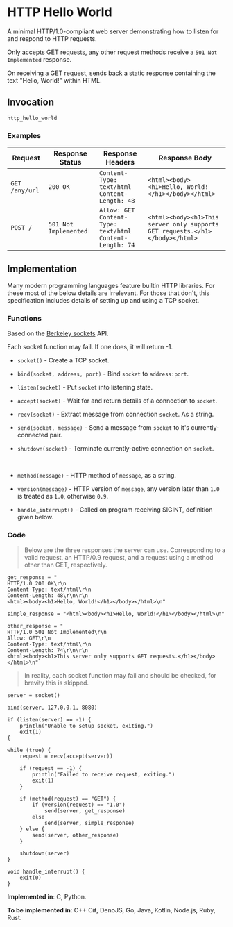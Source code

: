 # HTTP Hello World

A minimal HTTP/1.0-compliant web server demonstrating how to listen for and respond to HTTP requests.

Only accepts GET requests, any other request methods receive a `501 Not Implemented` response.

On receiving a GET request, sends back a static response containing the text "Hello, World!" within HTML.

## Invocation

`http_hello_world`

### Examples

| Request          | Response Status          | Response Headers                                                  | Response Body                                                                |
| ---------------- | ------------------------ | ----------------------------------------------------------------- | ---------------------------------------------------------------------------- |
| `GET /any/url`   | `200 OK`                 | `Content-Type: text/html`<br>`Content-Length: 48`                 | `<html><body><h1>Hello, World!</h1></body></html>`                           |
| `POST /`         | `501 Not Implemented`    | `Allow: GET`<br>`Content-Type: text/html`<br>`Content-Length: 74` | `<html><body><h1>This server only supports GET requests.</h1></body></html>` |

## Implementation

Many modern programming languages feature builtin HTTP libraries. For these most of the below details are irrelevant.
For those that don't, this specification includes details of setting up and using a TCP socket.

### Functions

Based on the [Berkeley sockets](https://en.wikipedia.org/wiki/Berkeley_sockets) API.

Each socket function may fail. If one does, it will return -1.

- `socket()` - Create a TCP socket.

- `bind(socket, address, port)` - Bind `socket` to `address:port`.

- `listen(socket)` - Put `socket` into listening state.

- `accept(socket)` - Wait for and return details of a connection to `socket`.

- `recv(socket)` - Extract message from connection `socket`. As a string.

- `send(socket, message)` - Send a message from `socket` to it's currently-connected pair.

- `shutdown(socket)` - Terminate currently-active connection on `socket`.

<br>

- `method(message)` - HTTP method of `message`, as a string.

- `version(message)` - HTTP version of `message`, any version later than `1.0` is treated as `1.0`, otherwise `0.9`.

- `handle_interrupt()` - Called on program receiving SIGINT, definition given below.

### Code

> Below are the three responses the server can use. Corresponding to a valid
> request, an HTTP/0.9 request, and a request using a method other than GET,
> respectively.

```
get_response = "
HTTP/1.0 200 OK\r\n
Content-Type: text/html\r\n
Content-Length: 48\r\n\r\n
<html><body><h1>Hello, World!</h1></body></html>\n"

simple_response = "<html><body><h1>Hello, World!</h1></body></html>\n"

other_response = "
HTTP/1.0 501 Not Implemented\r\n
Allow: GET\r\n
Content-Type: text/html\r\n
Content-Length: 74\r\n\r\n
<html><body><h1>This server only supports GET requests.</h1></body></html>\n"
```

> In reality, each socket function may fail and should be checked, for brevity
> this is skipped.

```
server = socket()

bind(server, 127.0.0.1, 8080)

if (listen(server) == -1) {
    println("Unable to setup socket, exiting.")
    exit(1)
{

while (true) {
    request = recv(accept(server))

    if (request == -1) {
        println("Failed to receive request, exiting.")
        exit(1)
    }

    if (method(request) == "GET") {
        if (version(request) == "1.0")
            send(server, get_response)
        else
            send(server, simple_response)
    } else {
        send(server, other_response)
    }

    shutdown(server)
}

void handle_interrupt() {
    exit(0)
}
```

**Implemented in**: C, Python.

**To be implemented in**: C++ C#, DenoJS, Go, Java, Kotlin, Node.js, Ruby, Rust.

